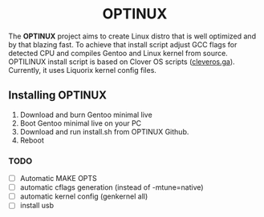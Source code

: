 <h1 align="center">OPTINUX</h1>

The **OPTINUX** project aims to create Linux distro that is well optimized and by that blazing fast. To achieve that install script adjust GCC flags for detected CPU and compiles Gentoo and Linux kernel from source. OPTILINUX install script is based on Clover OS scripts ([cleveros.ga](https://cloveros.ga/)). Currently, it uses Liquorix kernel config files.

## Installing OPTINUX
  1. Download and burn Gentoo minimal live
  2. Boot  Gentoo minimal live on your PC
  3. Download and run install.sh from OPTINUX Github.
  4. Reboot
### TODO
  - [ ] Automatic MAKE OPTS
  - [ ] automatic cflags generation (instead of -mtune=native)
  - [ ] automatic kernel config (genkernel all)
  - [ ] install usb
